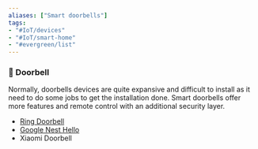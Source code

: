 ```yaml
---
aliases: ["Smart doorbells"]
tags: 
- "#IoT/devices"
- "#IoT/smart-home"
- "#evergreen/list"
---
```


### 🚪 Doorbell

Normally, doorbells devices are quite expansive and difficult to install as it need to do some jobs to get the installation done. Smart doorbells offer more features and remote control with an additional security layer. 

- [Ring Doorbell](https://fr-fr.ring.com/pages/doorbells)
- [Google Nest Hello](https://store.google.com/product/nest_hello_doorbell)
- Xiaomi Doorbell
